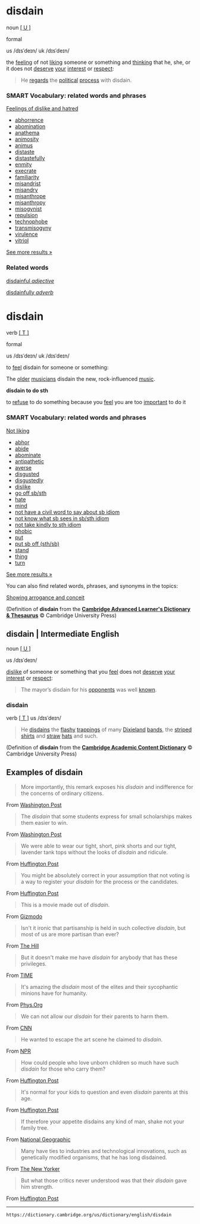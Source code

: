 # disdain

noun [\[ U \]](https://dictionary.cambridge.org/us/help/codes.html)

 formal


us /dɪsˈdeɪn/ 
uk /dɪsˈdeɪn/

the [feeling](https://dictionary.cambridge.org/us/dictionary/english/feeling "feeling") of not [liking](https://dictionary.cambridge.org/us/dictionary/english/like "liking") someone or something and [thinking](https://dictionary.cambridge.org/us/dictionary/english/thinking "thinking") that he, she, or it does not [deserve](https://dictionary.cambridge.org/us/dictionary/english/deserve "deserve") [your](https://dictionary.cambridge.org/us/dictionary/english/your "your") [interest](https://dictionary.cambridge.org/us/dictionary/english/interest "interest") or [respect](https://dictionary.cambridge.org/us/dictionary/english/respect "respect"):

>He [regards](https://dictionary.cambridge.org/us/dictionary/english/regards "regards") the [political](https://dictionary.cambridge.org/us/dictionary/english/political "political") [process](https://dictionary.cambridge.org/us/dictionary/english/process "process") with disdain.

### SMART Vocabulary: related words and phrases

[Feelings of dislike and hatred](https://dictionary.cambridge.org/us/topics/disliking/feelings-of-dislike-and-hatred/ "Words and phrases related to disdain in the topic Feelings of dislike and hatred")

-   [abhorrence]( https://dictionary.cambridge.org/us/dictionary/english/abhorrence?topic=feelings-of-dislike-and-hatred  "abhorrence")
-   [abomination]( https://dictionary.cambridge.org/us/dictionary/english/abomination?topic=feelings-of-dislike-and-hatred  "abomination")
-   [anathema]( https://dictionary.cambridge.org/us/dictionary/english/anathema?topic=feelings-of-dislike-and-hatred  "anathema")
-   [animosity]( https://dictionary.cambridge.org/us/dictionary/english/animosity?topic=feelings-of-dislike-and-hatred  "animosity")
-   [animus]( https://dictionary.cambridge.org/us/dictionary/english/animus?topic=feelings-of-dislike-and-hatred  "animus")
-   [distaste]( https://dictionary.cambridge.org/us/dictionary/english/distaste?topic=feelings-of-dislike-and-hatred  "distaste")
-   [distastefully]( https://dictionary.cambridge.org/us/dictionary/english/distastefully?topic=feelings-of-dislike-and-hatred  "distastefully")
-   [enmity]( https://dictionary.cambridge.org/us/dictionary/english/enmity?topic=feelings-of-dislike-and-hatred  "enmity")
-   [execrate]( https://dictionary.cambridge.org/us/dictionary/english/execrate?topic=feelings-of-dislike-and-hatred  "execrate")
-   [familiarity]( https://dictionary.cambridge.org/us/dictionary/english/familiarity?topic=feelings-of-dislike-and-hatred  "familiarity")
-   [misandrist]( https://dictionary.cambridge.org/us/dictionary/english/misandrist?topic=feelings-of-dislike-and-hatred  "misandrist")
-   [misandry]( https://dictionary.cambridge.org/us/dictionary/english/misandry?topic=feelings-of-dislike-and-hatred  "misandry")
-   [misanthrope]( https://dictionary.cambridge.org/us/dictionary/english/misanthrope?topic=feelings-of-dislike-and-hatred  "misanthrope")
-   [misanthropy]( https://dictionary.cambridge.org/us/dictionary/english/misanthropy?topic=feelings-of-dislike-and-hatred  "misanthropy")
-   [misogynist]( https://dictionary.cambridge.org/us/dictionary/english/misogynist?topic=feelings-of-dislike-and-hatred  "misogynist")
-   [repulsion]( https://dictionary.cambridge.org/us/dictionary/english/repulsion?topic=feelings-of-dislike-and-hatred  "repulsion")
-   [technophobe]( https://dictionary.cambridge.org/us/dictionary/english/technophobe?topic=feelings-of-dislike-and-hatred  "technophobe")
-   [transmisogyny]( https://dictionary.cambridge.org/us/dictionary/english/transmisogyny?topic=feelings-of-dislike-and-hatred  "transmisogyny")
-   [virulence]( https://dictionary.cambridge.org/us/dictionary/english/virulence?topic=feelings-of-dislike-and-hatred  "virulence")
-   [vitriol]( https://dictionary.cambridge.org/us/dictionary/english/vitriol?topic=feelings-of-dislike-and-hatred  "vitriol")

[See more results »](https://dictionary.cambridge.org/us/topics/disliking/feelings-of-dislike-and-hatred/ "Words and phrases related to disdain in the topic Feelings of dislike and hatred")

### **Related words**

[disdainful *adjective*](https://dictionary.cambridge.org/us/dictionary/english/disdainful "meaning of disdainful")

[disdainfully *adverb*](https://dictionary.cambridge.org/us/dictionary/english/disdainfully "meaning of disdainfully")

# disdain

verb [\[ T \]](https://dictionary.cambridge.org/us/help/codes.html)

 formal


us /dɪsˈdeɪn/ 
uk /dɪsˈdeɪn/

to [feel](https://dictionary.cambridge.org/us/dictionary/english/feel "feel") disdain for someone or something:

The [older](https://dictionary.cambridge.org/us/dictionary/english/old "older") [musicians](https://dictionary.cambridge.org/us/dictionary/english/musician "musicians") disdain the new, rock-influenced [music](https://dictionary.cambridge.org/us/dictionary/english/music "music").

 **disdain to do sth**

to [refuse](https://dictionary.cambridge.org/us/dictionary/english/refuse "refuse") to do something because you [feel](https://dictionary.cambridge.org/us/dictionary/english/feel "feel") you are too [important](https://dictionary.cambridge.org/us/dictionary/english/important "important") to do it

### SMART Vocabulary: related words and phrases

[Not liking](https://dictionary.cambridge.org/us/topics/disliking/not-liking/ "Words and phrases related to disdain in the topic Not liking")

-   [abhor]( https://dictionary.cambridge.org/us/dictionary/english/abhor?topic=not-liking  "abhor")
-   [abide]( https://dictionary.cambridge.org/us/dictionary/english/abide?topic=not-liking  "abide")
-   [abominate]( https://dictionary.cambridge.org/us/dictionary/english/abominate?topic=not-liking  "abominate")
-   [antipathetic]( https://dictionary.cambridge.org/us/dictionary/english/antipathetic?topic=not-liking  "antipathetic")
-   [averse]( https://dictionary.cambridge.org/us/dictionary/english/averse?topic=not-liking  "averse")
-   [disgusted]( https://dictionary.cambridge.org/us/dictionary/english/disgusted?topic=not-liking  "disgusted")
-   [disgustedly]( https://dictionary.cambridge.org/us/dictionary/english/disgustedly?topic=not-liking  "disgustedly")
-   [dislike]( https://dictionary.cambridge.org/us/dictionary/english/dislike?topic=not-liking  "dislike")
-   [go off sb/sth]( https://dictionary.cambridge.org/us/dictionary/english/go-off-sb-sth?topic=not-liking  "go off sb/sth")
-   [hate]( https://dictionary.cambridge.org/us/dictionary/english/hate?topic=not-liking  "hate")
-   [mind]( https://dictionary.cambridge.org/us/dictionary/english/mind?topic=not-liking  "mind")
-   [not have a civil word to say about sb idiom]( https://dictionary.cambridge.org/us/dictionary/english/not-have-a-civil-word-to-say-about-sb?topic=not-liking  "not have a civil word to say about sb idiom")
-   [not know what sb sees in sb/sth idiom]( https://dictionary.cambridge.org/us/dictionary/english/not-know-what-sb-sees-in-sb-sth?topic=not-liking  "not know what sb sees in sb/sth idiom")
-   [not take kindly to sth idiom]( https://dictionary.cambridge.org/us/dictionary/english/not-take-kindly-to-sth?topic=not-liking  "not take kindly to sth idiom")
-   [phobic]( https://dictionary.cambridge.org/us/dictionary/english/phobic?topic=not-liking  "phobic")
-   [put]( https://dictionary.cambridge.org/us/dictionary/english/put?topic=not-liking  "put")
-   [put sb off (sth/sb)]( https://dictionary.cambridge.org/us/dictionary/english/put-sb-off-sth-sb?topic=not-liking  "put sb off (sth/sb)")
-   [stand]( https://dictionary.cambridge.org/us/dictionary/english/stand?topic=not-liking  "stand")
-   [thing]( https://dictionary.cambridge.org/us/dictionary/english/thing?topic=not-liking  "thing")
-   [turn]( https://dictionary.cambridge.org/us/dictionary/english/turn?topic=not-liking  "turn")

[See more results »](https://dictionary.cambridge.org/us/topics/disliking/not-liking/ "Words and phrases related to disdain in the topic Not liking")

You can also find related words, phrases, and synonyms in the topics:

[Showing arrogance and conceit](https://dictionary.cambridge.org/us/topics/pride/showing-arrogance-and-conceit/ "Words and phrases related to disdain in the topic Showing arrogance and conceit")

(Definition of **disdain** from the [**Cambridge Advanced Learner's Dictionary & Thesaurus**](https://dictionary.cambridge.org/us/dictionary/english/ "Cambridge Advanced Learner's Dictionary & Thesaurus") © Cambridge University Press)

**disdain** | Intermediate English
----------------------------------
noun [\[ U \]](https://dictionary.cambridge.org/us/help/codes.html)


us /dɪsˈdeɪn/

[dislike](https://dictionary.cambridge.org/us/dictionary/english/dislike "dislike") of someone or something that you [feel](https://dictionary.cambridge.org/us/dictionary/english/feel "feel") does not [deserve](https://dictionary.cambridge.org/us/dictionary/english/deserve "deserve") [your](https://dictionary.cambridge.org/us/dictionary/english/your "your") [interest](https://dictionary.cambridge.org/us/dictionary/english/interest "interest") or [respect](https://dictionary.cambridge.org/us/dictionary/english/respect "respect"):

>The mayor’s disdain for his [opponents](https://dictionary.cambridge.org/us/dictionary/english/opponent "opponents") was well [known](https://dictionary.cambridge.org/us/dictionary/english/known "known").

### disdain

verb [\[ T \]](https://dictionary.cambridge.org/us/help/codes.html) 
us /dɪsˈdeɪn/

>He [disdains](https://dictionary.cambridge.org/us/dictionary/english/disdain "disdains") the [flashy](https://dictionary.cambridge.org/us/dictionary/english/flashy "flashy") [trappings](https://dictionary.cambridge.org/us/dictionary/english/trappings "trappings") of many [Dixieland](https://dictionary.cambridge.org/us/dictionary/english/dixieland "Dixieland") [bands](https://dictionary.cambridge.org/us/dictionary/english/band "bands"), the [striped](https://dictionary.cambridge.org/us/dictionary/english/stripe "striped") [shirts](https://dictionary.cambridge.org/us/dictionary/english/shirt "shirts") and [straw](https://dictionary.cambridge.org/us/dictionary/english/straw "straw") [hats](https://dictionary.cambridge.org/us/dictionary/english/hat "hats") and such.

(Definition of **disdain** from the [**Cambridge Academic Content Dictionary**](https://dictionary.cambridge.org/us/dictionary/english/ "Cambridge Academic Content Dictionary") © Cambridge University Press)

Examples of disdain
-------------------

>More importantly, this remark exposes his *disdain* and indifference for the concerns of ordinary citizens.

From [Washington Post](http://voices.washingtonpost.com/behind-the-numbers/2011/01/public_reaction_to_the_state_o.html)

>The *disdain* that some students express for small scholarships makes them easier to win.

From [Washington Post](http://voices.washingtonpost.com/answer-sheet/college-costs/secrets-to-winning-a-college-s.html)

>We were able to wear our tight, short, pink shorts and our tight, lavender tank tops without the looks of *disdain* and ridicule.

From [Huffington Post](http://www.huffingtonpost.com/michael-carosone/chelsea-new-york_b_1009598.html)

>You might be absolutely correct in your assumption that not voting is a way to register your *disdain* for the process or the candidates.

From [Huffington Post](http://www.huffingtonpost.com/dr-judith-rich/voting-day_b_2030493.html)

>This is a movie made out of *disdain*.

From [Gizmodo](http://io9.gizmodo.com/batman-v-superman-spoiler-faq-of-justice-1767720335)

>Isn't it ironic that partisanship is held in such collective *disdain*, but most of us are more partisan than ever?

From [The Hill](http://thehill.com/opinion/david-hill/201115-pathology-of-todays-partisanship)

>But it doesn't make me have *disdain* for anybody that has these privileges.

From [TIME](http://time.com/3906370/larry-fink-photography-is-the-critical-instrument-of-the-curious/)

>It's amazing the *disdain* most of the elites and their sycophantic minions have for humanity.

From [Phys.Org](http://phys.org/news/2016-04-populations-early-human-settlers-grew.html)

>We can not allow our *disdain* for their parents to harm them.

From [CNN](http://eatocracy.cnn.com/2011/09/26/childhood-malnutrition-has-long-lasting-effects/)

>He wanted to escape the art scene he claimed to *disdain*.

From [NPR](http://www.npr.org/2012/08/02/156980469/marfa-texas-an-unlikely-art-oasis-in-a-desert-town)

>How could people who love unborn children so much have such *disdain* for those who carry them?

From [Huffington Post](http://www.huffingtonpost.com/hayley-rose-horzepa/the-importance-of-choice_b_1531667.html)

>It's normal for your kids to question and even *disdain* parents at this age.

From [Huffington Post](http://www.huffingtonpost.com/michelle-lamar/raising-teenagers_b_1485914.html)

>If therefore your appetite disdains any kind of man, shake not your family tree.

From [National Geographic](http://proof.nationalgeographic.com/2013/09/17/visualizing-change/)

>Many have ties to industries and technological innovations, such as genetically modified organisms, that he has long disdained.

From [The New Yorker](http://www.newyorker.com/news/daily-comment/columbia-and-the-problem-of-dr-oz)

>But what those critics never understood was that their *disdain* gave him strength.

From [Huffington Post](http://www.huffingtonpost.com/entry/huffpost-hill-78-year-streak-of-a-white-supremacist-not-being-person-of-the-year-ends_us_584892c3e4b0d0aa037f2328)

---
`https://dictionary.cambridge.org/us/dictionary/english/disdain`